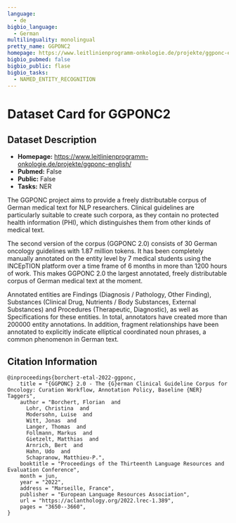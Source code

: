 ```yaml
---
language:
  - de 
bigbio_language:
  - German
multilinguality: monolingual
pretty_name: GGPONC2
homepage: https://www.leitlinienprogramm-onkologie.de/projekte/ggponc-english/
bigbio_pubmed: false
bigbio_public: flase
bigbio_tasks:
  - NAMED_ENTITY_RECOGNITION
---
```



# Dataset Card for GGPONC2

## Dataset Description

- **Homepage:** https://www.leitlinienprogramm-onkologie.de/projekte/ggponc-english/
- **Pubmed:** False
- **Public:** False
- **Tasks:** NER 


The GGPONC project aims to provide a freely distributable corpus of German medical text for NLP researchers. 
Clinical guidelines are particularly suitable to create such corpora, as they contain no protected health information 
(PHI), which distinguishes them from other kinds of medical text.

The second version of the corpus (GGPONC 2.0) consists of 30 German oncology guidelines with 1.87 million tokens. 
It has been completely manually annotated on the entity level by 7 medical students using the INCEpTION platform over a 
time frame of 6 months in more than 1200 hours of work. This makes GGPONC 2.0 the largest annotated, freely 
distributable corpus of German medical text at the moment.

Annotated entities are Findings (Diagnosis / Pathology, Other Finding), Substances (Clinical Drug, Nutrients / Body 
Substances, External Substances) and Procedures (Therapeutic, Diagnostic), as well as Specifications for these entities. 
In total, annotators have created more than 200000 entity annotations. In addition, fragment relationships have been 
annotated to explicitly indicate elliptical coordinated noun phrases, a common phenomenon in German text.

## Citation Information

```
@inproceedings{borchert-etal-2022-ggponc,
    title = "{GGPONC} 2.0 - The {G}erman Clinical Guideline Corpus for Oncology: Curation Workflow, Annotation Policy, Baseline {NER} Taggers",
    author = "Borchert, Florian  and
      Lohr, Christina  and
      Modersohn, Luise  and
      Witt, Jonas  and
      Langer, Thomas  and
      Follmann, Markus  and
      Gietzelt, Matthias  and
      Arnrich, Bert  and
      Hahn, Udo  and
      Schapranow, Matthieu-P.",
    booktitle = "Proceedings of the Thirteenth Language Resources and Evaluation Conference",
    month = jun,
    year = "2022",
    address = "Marseille, France",
    publisher = "European Language Resources Association",
    url = "https://aclanthology.org/2022.lrec-1.389",
    pages = "3650--3660",
}
```
